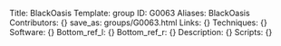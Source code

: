 Title: BlackOasis
Template: group 
ID: G0063
Aliases: BlackOasis
Contributors: {}
save_as: groups/G0063.html 
Links: {} 
Techniques: {} 
Software: {} 
Bottom_ref_l: {} 
Bottom_ref_r: {} 
Description: {} 
Scripts: {} 
